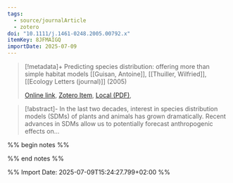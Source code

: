 ```yaml
---
tags:
  - source/journalArticle
  - zotero
doi: "10.1111/j.1461-0248.2005.00792.x"
itemKey: 8JFMAIGQ
importDate: 2025-07-09
---
```

>[!metadata]+
> Predicting species distribution: offering more than simple habitat models
> [[Guisan, Antoine]], [[Thuiller, Wilfried]], 
> [[Ecology Letters (journal)]] (2005)
> 
> [Online link](https://onlinelibrary.wiley.com/doi/10.1111/j.1461-0248.2005.00792.x), [Zotero Item](zotero://select/library/items/8JFMAIGQ), [Local (PDF)](file://C:/Users/aburg/Documents/references/zotero/storage/LRMDACTQ/Guisan2005_Predictingspecies.pdf), 

>[!abstract]-
>In the last two decades, interest in species distribution models (SDMs) of plants and animals has grown dramatically. Recent advances in SDMs allow us to potentially forecast anthropogenic effects on...

%% begin notes %%

%% end notes %%

%% Import Date: 2025-07-09T15:24:27.799+02:00 %%
